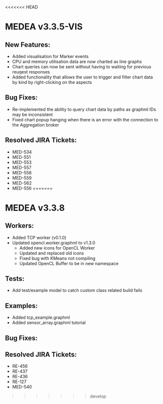 <<<<<<< HEAD
# MEDEA v3.3.5-VIS
## New Features:
* Added visualisation for Marker events
* CPU and memory utilisation data are now charted as line graphs
* Chart queries can now be sent without having to waiting for previous reuqest responses
* Added functionality that allows the user to trigger and filter chart data by kind by right-clicking on the aspects

## Bug Fixes:
* Re-implemented the ability to query chart data by paths as graphml IDs may be inconsistent
* Fixed chart popup hanging when there is an error with the connection to the Aggregation broker

## Resolved JIRA Tickets:
* MED-534
* MED-551
* MED-553
* MED-557
* MED-558
* MED-559
* MED-562
* MED-556
=======
# MEDEA v3.3.8

## Workers:
* Added TCP worker (v0.1.0)
* Updated opencl.worker.graphml to v1.3.0
  * Added new icons for OpenCL Worker
  * Updated and replaced old icons
  * Fixed bug with KMeans not compiling
  * Updated OpenCL Buffer to be in new namespace

## Tests:
* Add test/example model to catch custom class related build fails

## Examples:
* Added tcp_example.graphml
* Added sensor_array.graphml tutorial

## Bug Fixes:
## Resolved JIRA Tickets:
* RE-456
* RE-437
* RE-436
* RE-127
* MED-540
>>>>>>> develop
